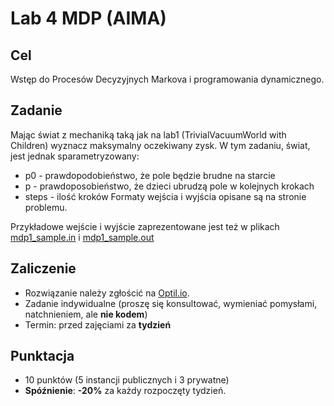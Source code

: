 # Lab 4 MDP (AIMA)

## Cel
Wstęp do Procesów Decyzyjnych Markova i programowania dynamicznego.

## Zadanie
Mając świat z mechaniką taką jak na lab1 (TrivialVacuumWorld with Children) wyznacz maksymalny oczekiwany zysk. W tym zadaniu, świat, jest jednak sparametryzowany:
* p0 - prawdopodobieństwo, że pole będzie brudne na starcie
* p - prawdoposobieństwo, że dzieci ubrudzą pole w kolejnych krokach
* steps - ilość kroków
Formaty wejścia i wyjścia opisane są na stronie problemu.

Przykładowe wejście i wyjście zaprezentowane jest też w plikach [mdp1_sample.in](mdp1_sample.in) i [mdp1_sample.out](mdp1_sample.out)

## Zaliczenie
* Rozwiązanie należy zgłościć na [Optil.io](https://www.optil.io/optilion/problem/3167).
* Zadanie indywidualne (proszę się konsultować, wymieniać pomysłami, natchnieniem, ale **nie kodem**)
* Termin: przed zajęciami za **tydzień**

## Punktacja
* 10 punktów (5 instancji publicznych i 3 prywatne)
* **Spóźnienie**: **-20%** za każdy rozpoczęty tydzień.
